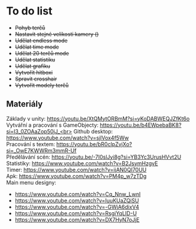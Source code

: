 # To do list
+ ~~Pohyb terčů~~
+ ~~Nastavit stejné velikosti kamery ()~~
+ ~~Udělat endless mode~~
+ ~~Udělat time mode~~
+ ~~Udělat 20 terčů mode~~
+ ~~Udělat statistiku~~
+ ~~Udělat grafiku~~
+ ~~Vytvořit hitboxi~~
+ ~~Spravit crosshair~~
+ ~~Vytvořit modely terčů~~

## Materiály
Základy v unity: https://youtu.be/XtQMytORBmM?si=yKoDABWEQJZfKt6o<br>
Vytvářní a pracování s GameObjecty: https://youtu.be/b4EWpebaBK8?si=I3_0ZOAaZop50jJ_<br>
Github desktop: https://www.youtube.com/watch?v=sjlVox4f5Ww<br>
Pracování s textem: https://youtu.be/bR0clpZvjXo?si=_OwE7KWWRm3mmR-Uf<br>
Předělávání scén: https://youtu.be/-7I0slJyi8g?si=YB3Yc3UrusHVvt2U<br>
Statistiky: https://www.youtube.com/watch?v=B2JsymHzgvE<br>
Timer: https://www.youtube.com/watch?v=ijAN0QI70UU<br>
Apk: https://www.youtube.com/watch?v=PM4p_w7zTDg<br>
Main menu designy:<br>
+ https://www.youtube.com/watch?v=Cq_Nnw_LwnI
+ https://www.youtube.com/watch?v=IuuKUaZQiSU
+ https://www.youtube.com/watch?v=-GWjA6dixV4
+ https://www.youtube.com/watch?v=RsgiYqLID-U
+ https://www.youtube.com/watch?v=DX7HyN7oJjE
